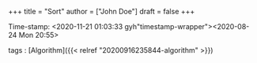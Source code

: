 +++
title = "Sort"
author = ["John Doe"]
draft = false
+++

Time-stamp: <2020-11-21 01:03:33 gyh"timestamp-wrapper"><span class="timestamp">&lt;2020-08-24 Mon 20:55&gt;</span></span>

tags
: [Algorithm]({{< relref "20200916235844-algorithm" >}})
